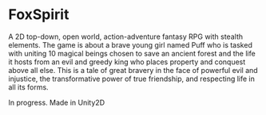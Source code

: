# FoxSpirit

A 2D top-down, open world, action-adventure fantasy RPG with stealth elements. The game is about a brave young girl named Puff who is tasked with uniting 10 magical beings chosen to save an ancient forest and the life it hosts from an evil and greedy king who places property and conquest above all else. This is a tale of great bravery in the face of powerful evil and injustice, the transformative power of true friendship, and respecting life in all its forms.

In progress. Made in Unity2D
